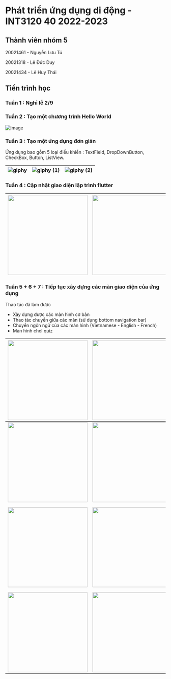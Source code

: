 # Phát triển ứng dụng di động - INT3120 40 2022-2023

## Thành viên nhóm 5

20021461 - Nguyễn Lưu Tú

20021318 - Lê Đức Duy

20021434 - Lê Huy Thái

## Tiến trình học

### Tuần 1 : Nghỉ lễ 2/9

### Tuần 2 : Tạo một chương trình Hello World

![image](https://user-images.githubusercontent.com/80797703/190573293-788bbbf1-a283-47fa-888b-97d9efc478fa.png)

### Tuần 3 : Tạo một ứng dụng đơn giản

Ứng dụng bao gồm 5 loại điều khiển : TextField, DropDownButton, CheckBox, Button, ListView.

| ![giphy](https://user-images.githubusercontent.com/80797703/191796206-f8a35a13-caa8-4fbc-bc93-19b6f21cf32e.gif) | ![giphy (1)](https://user-images.githubusercontent.com/80797703/191796240-f865aa0d-f4e9-488e-bf76-a959c3b3089c.gif) | ![giphy (2)](https://user-images.githubusercontent.com/80797703/191796251-a807f420-883c-4166-82ba-d6d6296dbe4e.gif) |
|---|---|---|

### Tuần 4 : Cập nhật giao diện lập trình flutter

| <img src="https://user-images.githubusercontent.com/80797703/193206530-952f5aba-0572-4bcc-9905-bdfcc93c28de.jpg" alt="" width="250"/> | <img src="https://user-images.githubusercontent.com/80797703/193206584-7d17ec9a-6e75-48fd-8382-9f85da86501c.jpg" alt="" width="250"/> |
|---|---|

### Tuần 5 + 6 + 7 : Tiếp tục xây dựng các màn giao diện của ứng dụng
Thao tác đã làm được
- Xây dựng được các màn hình cơ bản
- Thao tác chuyển giữa các màn (sử dụng bottom navigation bar)
- Chuyển ngôn ngữ của các màn hình (Vietnamese - English - French)
- Màn hình chơi quiz

| <img src="https://user-images.githubusercontent.com/80797703/198460772-82194ccd-82a6-4429-b556-5ddf666fd3ab.png" alt="" width="250"/> | <img src="https://user-images.githubusercontent.com/80797703/198460916-95a6a5e6-bbf4-4a10-a0c6-74752fa007c2.png" alt="" width="250"/> | <img src="https://user-images.githubusercontent.com/80797703/198461080-1d359f2b-00c5-472b-953e-94d05bb99fc0.png" alt="" width="250"/> |
|---|---|---|
| <img src="https://user-images.githubusercontent.com/80797703/198461274-0c083ef6-9d10-4d1f-b20f-06756edc9461.png" alt="" width="250"/> | <img src="https://user-images.githubusercontent.com/80797703/198461477-940a967d-e3d5-4d54-86f1-f489fb3e6e8f.png" alt="" width="250"/> | <img src="https://user-images.githubusercontent.com/80797703/198461623-7db9cb54-76cc-4504-960c-ce937fdc3489.png" alt="" width="250"/> |
| <img src="https://user-images.githubusercontent.com/80797703/198464338-101afbf8-e506-4fd8-afae-7ff14bc70840.png" alt="" width="250"/> | <img src="https://user-images.githubusercontent.com/80797703/198464644-1c35332c-7b54-4bb1-840b-17f5c7d88987.png" alt="" width="250"/> | <img src="https://user-images.githubusercontent.com/80797703/198465122-a2455f40-2dca-4a93-8907-b2fb3dab64e8.png" alt="" width="250"/>) |
| <img src="https://user-images.githubusercontent.com/80797703/198465552-0b629d06-7167-4d9f-b02f-1f5b110371c0.png" alt="" width="250"/> | <img src="https://user-images.githubusercontent.com/80797703/198465902-be504274-a275-4949-b0cb-b97d85898927.png" alt="" width="250"/> | <img src="https://user-images.githubusercontent.com/80797703/198466159-9706c6c5-38f0-4bc1-b43b-fda7703714be.png" alt="" width="250"/> |








